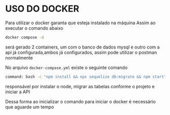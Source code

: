 # USO DO DOCKER

Para utilizar o docker garanta que esteja instalado na máquina
Assim ao executar o comando abaixo 

```bash
docker compose -d
``` 
será gerado 2 containers, um com o banco de dados mysql e outro com a api já configurada,ambos já configurados, assim pode utilizar o postman normalmente

No arquivo `docker-compose.yml` existe o seguinte comando 

```bash
command: bash -c "npm install && npx sequelize db:migrate && npm start"
```

responsável por instalar o node, migrar as tabelas conforme o projeto e iniciar a API

Dessa forma ao inicializar o comando para iniciar o docker é necessário que aguarde um tempo